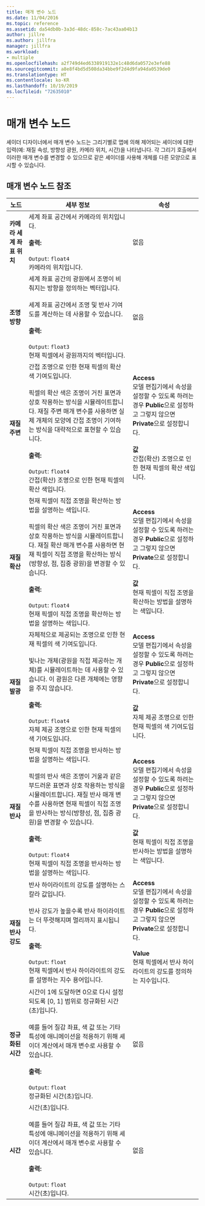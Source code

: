 ```yaml
---
title: 매개 변수 노드
ms.date: 11/04/2016
ms.topic: reference
ms.assetid: da54db0b-3a3d-48dc-858c-7ac43aa04b13
author: jillre
ms.author: jillfra
manager: jillfra
ms.workload:
- multiple
ms.openlocfilehash: a2f749d4ed6338919132e1c48d6da0572e3efe88
ms.sourcegitcommit: a8e8f4bd5d508da34bbe9f2d4d9fa94da0539de0
ms.translationtype: HT
ms.contentlocale: ko-KR
ms.lasthandoff: 10/19/2019
ms.locfileid: "72635010"
---
```

# <a name="parameter-nodes"></a>매개 변수 노드

셰이더 디자이너에서 매개 변수 노드는 그리기별로 앱에 의해 제어되는 셰이더에 대한 입력(예: 재질 속성, 방향성 광원, 카메라 위치, 시간)을 나타냅니다. 각 그리기 호출에서 이러한 매개 변수를 변경할 수 있으므로 같은 셰이더를 사용해 개체를 다른 모양으로 표시할 수 있습니다.

## <a name="parameter-node-reference"></a>매개 변수 노드 참조

|노드|세부 정보|속성|
|----------|-------------|----------------|
|**카메라 세계 좌표 위치**|세계 좌표 공간에서 카메라의 위치입니다.<br /><br /> **출력:**<br /><br /> `Output`: `float4`<br /> 카메라의 위치입니다.|없음|
|**조명 방향**|세계 좌표 공간의 광원에서 조명이 비춰지는 방향을 정의하는 벡터입니다.<br /><br /> 세계 좌표 공간에서 조명 및 반사 기여도를 계산하는 데 사용할 수 있습니다.<br /><br /> **출력:**<br /><br /> `Output`: `float3`<br /> 현재 픽셀에서 광원까지의 벡터입니다.|없음|
|**재질 주변**|간접 조명으로 인한 현재 픽셀의 확산 색 기여도입니다.<br /><br /> 픽셀의 확산 색은 조명이 거친 표면과 상호 작용하는 방식을 시뮬레이트합니다. 재질 주변 매개 변수를 사용하면 실제 개체의 모양에 간접 조명이 기여하는 방식을 대략적으로 표현할 수 있습니다.<br /><br /> **출력:**<br /><br /> `Output`: `float4`<br /> 간접(확산) 조명으로 인한 현재 픽셀의 확산 색입니다.|**Access**<br /> 모델 편집기에서 속성을 설정할 수 있도록 하려는 경우 **Public**으로 설정하고 그렇지 않으면 **Private**으로 설정합니다.<br /><br /> **값**<br /> 간접(확산) 조명으로 인한 현재 픽셀의 확산 색입니다.|
|**재질 확산**|현재 픽셀이 직접 조명을 확산하는 방법을 설명하는 색입니다.<br /><br /> 픽셀의 확산 색은 조명이 거친 표면과 상호 작용하는 방식을 시뮬레이트합니다. 재질 확산 매개 변수를 사용하면 현재 픽셀이 직접 조명을 확산하는 방식(방향성, 점, 집중 광원)을 변경할 수 있습니다.<br /><br /> **출력:**<br /><br /> `Output`: `float4`<br /> 현재 픽셀이 직접 조명을 확산하는 방법을 설명하는 색입니다.|**Access**<br /> 모델 편집기에서 속성을 설정할 수 있도록 하려는 경우 **Public**으로 설정하고 그렇지 않으면 **Private**으로 설정합니다.<br /><br /> **값**<br /> 현재 픽셀이 직접 조명을 확산하는 방법을 설명하는 색입니다.|
|**재질 발광**|자체적으로 제공되는 조명으로 인한 현재 픽셀의 색 기여도입니다.<br /><br /> 빛나는 개체(광원을 직접 제공하는 개체)를 시뮬레이트하는 데 사용할 수 있습니다. 이 광원은 다른 개체에는 영향을 주지 않습니다.<br /><br /> **출력:**<br /><br /> `Output`: `float4`<br /> 자체 제공 조명으로 인한 현재 픽셀의 색 기여도입니다.|**Access**<br /> 모델 편집기에서 속성을 설정할 수 있도록 하려는 경우 **Public**으로 설정하고 그렇지 않으면 **Private**으로 설정합니다.<br /><br /> **값**<br /> 자체 제공 조명으로 인한 현재 픽셀의 색 기여도입니다.|
|**재질 반사**|현재 픽셀이 직접 조명을 반사하는 방법을 설명하는 색입니다.<br /><br /> 픽셀의 반사 색은 조명이 거울과 같은 부드러운 표면과 상호 작용하는 방식을 시뮬레이트합니다. 재질 반사 매개 변수를 사용하면 현재 픽셀이 직접 조명을 반사하는 방식(방향성, 점, 집중 광원)을 변경할 수 있습니다.<br /><br /> **출력:**<br /><br /> `Output`: `float4`<br /> 현재 픽셀이 직접 조명을 반사하는 방법을 설명하는 색입니다.|**Access**<br /> 모델 편집기에서 속성을 설정할 수 있도록 하려는 경우 **Public**으로 설정하고 그렇지 않으면 **Private**으로 설정합니다.<br /><br /> **값**<br /> 현재 픽셀이 직접 조명을 반사하는 방법을 설명하는 색입니다.|
|**재질 반사 강도**|반사 하이라이트의 강도를 설명하는 스칼라 값입니다.<br /><br /> 반사 강도가 높을수록 반사 하이라이트는 더 뚜렷해지며 멀리까지 표시됩니다.<br /><br /> **출력:**<br /><br /> `Output`: `float`<br /> 현재 픽셀에서 반사 하이라이트의 강도를 설명하는 지수 용어입니다.|**Access**<br /> 모델 편집기에서 속성을 설정할 수 있도록 하려는 경우 **Public**으로 설정하고 그렇지 않으면 **Private**으로 설정합니다.<br /><br /> **Value**<br /> 현재 픽셀에서 반사 하이라이트의 강도를 정의하는 지수입니다.|
|**정규화된 시간**|시간이 1에 도달하면 0으로 다시 설정되도록 [0, 1] 범위로 정규화된 시간(초)입니다.<br /><br /> 예를 들어 질감 좌표, 색 값 또는 기타 특성에 애니메이션을 적용하기 위해 셰이더 계산에서 매개 변수로 사용할 수 있습니다.<br /><br /> **출력:**<br /><br /> `Output`: `float`<br /> 정규화된 시간(초)입니다.|없음|
|**시간**|시간(초)입니다.<br /><br /> 예를 들어 질감 좌표, 색 값 또는 기타 특성에 애니메이션을 적용하기 위해 셰이더 계산에서 매개 변수로 사용할 수 있습니다.<br /><br /> **출력:**<br /><br /> `Output`: `float`<br /> 시간(초)입니다.|없음|